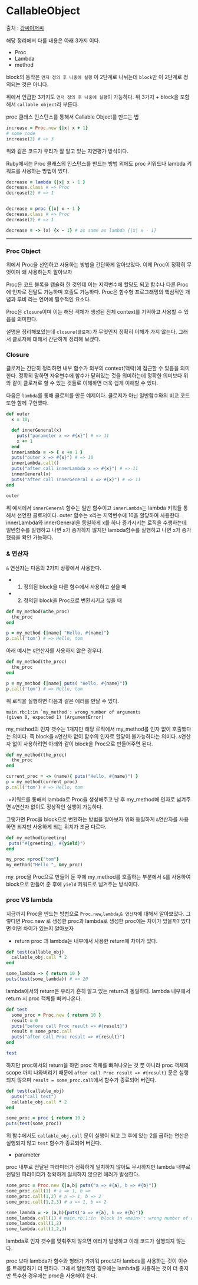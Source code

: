# CallableObject
출처 : [강씨아저씨](https://idea-sketch.tistory.com/40?category=662021)

해당 정리에서 다룰 내용은 아래 3가지 이다.
- Proc
- Lambda
- method

block의 동작은 `먼저 정의 후 나중에 실행` 이 2단계로 나뉘는데 `block`만 이 2단계로 정의되는 것은 아니다.

위에서 언급한 3가지도 `먼저 정의 후 나중에 실행`이 가능하다. 위 3가지 + block을 포함해서 `callable object`라 부른다.


proc 클래스 인스턴스를 통해서 Callable Object를 만드는 법
```ruby
increase = Proc.new {|x| x + 1}
# some code
increase(2) # => 3
```
위와 같은 코드가 우리가 잘 알고 있는 지연평가 방식이다.

Ruby에서는 Proc 클래스의 인스턴스를 만드는 방법 외에도 proc 키워드나 lambda 키워드를 사용하는 방법이 있다.

```ruby
decrease = lambda {|x| x - 1 }
decrease.class # => Proc
decrease(2) # => 1


decrease = proc {|x| x - 1 }
decrease.class # => Proc
decrease(2) # => 1

decrease = -> (x) {x - 1} # as same as lambda {|x| x - 1}
```
***
### Proc Object

위에서 Proc을 선언하고 사용하는 방법을 간단하게 알아보았다. 이제 Proc이 정확히 무엇이며 왜 사용하는지 알아보자

Proc은 코드 블록을 캡슐화 한 것인데 이는 지역변수에 할당도 되고 함수나 다른 Proc에 인자로 전달도 가능하며 호출도 가능하다. Proc은 함수형 프로그래밍의 핵심적인 개념과 루비 라는 언어에 필수적인 요소다.

Proc은 `closure`이며 이는 해당 객체가 생성된 전체 context를 기억하고 사용할 수 있음을 의미한다.

설명을 정리해보았는데 `closure(클로저)`가 무엇인지 정확히 이해가 가지 않는다. 그래서 클로저에 대해서 간단하게 정리해 보겠다.

### Closure
클로저는 간단히 정리하면 내부 함수가 외부의 context(맥락)에 접근할 수 있음을 의미한다. 정확히 말하면 자유변수에 함수가 닫혀있는 것을 의미하는데 정확한 의미보다 위와 같이 클로저로 할 수 있는 것들로 이해하면 더욱 쉽게 이해할 수 있다.

다음은 `lambda`를 통해 클로저를 만든 예제이다. 클로저가 아닌 일반함수와의 비교 코드 또한 함께 구현했다.

```ruby
def outer
  x = 10;

  def innerGeneral(x)
    puts("parameter x => #{x}") # => 11
    x += 1
  end
  innerLambda = -> { x += 1 }
  puts("outer x => #{x}") # => 10
  innerLambda.call()
  puts("after call innerLambda x => #{x}") # => 11
  innerGeneral(x)
  puts("after call innerGeneral x => #{x}") # => 11
end

outer
```

위 예시에서 `innerGeneral` 함수는 일반 함수이고 `innerLambda`는 lambda 키워들 통해서 선언한 클로저이다.
outer 함수는 x라는 지역변수에 10을 할당하여 사용한다. innerLambda와 innerGeneral을 동일하게 x를 하나 증가시키는 로직을 수행하는데 일반함수를 실행하고 나면 x가 증가하지 않지만 lambda함수를 실행하고 나면 x가 증가했음을 확인 가능하다.


### & 연산자
`&` 연산자는 다음의 2가지 상황에서 사용한다.
- 1. 정의된 block을 다른 함수에서 사용하고 싶을 때
- 2. 정의된 block을 Proc으로 변환시키고 싶을 때

```ruby
def my_method(&the_proc)
  the_proc
end

p = my_method {|name| "Hello, #{name}"}
p.call('tom') # => Hello, tom
```

아래 예시는 `&`연산자를 사용하지 않은 경우다.
```ruby
def my_method(the_proc)
  the_proc
end

p = my_method {|name| puts( "Hello, #{name}")}
p.call('tom') # => Hello, tom
```
위 로직을 실행하면 다음과 같은 에러를 만날 수 있다.
```
main.rb:1:in `my_method': wrong number of arguments     
(given 0, expected 1) (ArgumentError)
```

my_method의 인자 갯수는 1개지만 해당 로직에서 my_method를 인자 없이 호출했다는 의미다. 즉 block을 `&`연산자 없이 함수의 인자로 할당이 불가능하다는 의미다. `&`연산자 없이 사용하려면 아래와 같이 block을 Proc으로 만들어주면 된다.

```ruby
def my_method(the_proc)
  the_proc
end

current_proc = -> (name){ puts("Hello, #{name}") }
p = my_method(current_proc)
p.call('tom') # => Hello, tom
```
`->`키워드를 통해서 lambda로 Proc을 생성해주고 난 후 my_method에 인자로 넘겨주면 `&`연산자 없이도 정상적인 실행이 가능하다.

그렇가면 Proc을 block으로 변환하는 방법을 알아보자 위와 동일하게 `&`연산자를 사용하면 되지만 사용하게 되는 위치가 조금 다르다.

```ruby
def my_method(greeting)
 puts("#{greeting}, #{yield}")
end

my_proc =proc{"tom"}
my_method("Hello ", &my_proc)
```

my_proc을 Proc으로 만들어 둔 후에 my_method를 호출하는 부분에서 `&`를 사용하여 block으로 만들어 준 후에 `yield` 키워드로 넘겨주는 방식이다.

### proc VS lambda
지금까지 Proc을 만드는 방법으로 `Proc.new`,`lambda`,`& 연산자`에 대해서 알아보았다. 그렇다면 Proc.new 로 생성한 proc과 lambda로 생성한 proc에는 차이가 있을까? 있다면 어떤 차이가 있는지 알아보자

- return
proc 과 lambda는 내부에서 사용한 return에 차이가 있다.

```ruby
def test(callable_obj)
  callable_obj.call * 2
end

some_lambda -> { return 10 }
puts(test(some_lambda)) # => 20
```
lambda에서의 return은 우리가 흔히 알고 있는 return과 동일하다. lambda 내부에서 return 시 proc 객체를 빠져나온다.

```ruby
def test
  some_proc = Proc.new { return 10 }
  result = 0
  puts("before call Proc result => #{result}")
  result = some_proc.call
  puts("after call Proc result => #{result}")
end

test
```

하지만 proc에서의 return을 하면 proc 객체를 빠져나오는 것 뿐 아니라 proc 객체의 scope 까지 나와버리기 때문에
`after call Proc result => #{result}` 문은 실행되지 않으며
`result = some_proc.call`에서 함수가 종료되어 버린다.

```ruby
def test(callable_obj)
  puts("call test")
  callable_obj.call * 2
end

some_proc = proc { return 10 }
puts(test(some_proc))
```
위 함수에서도 `callable_obj.call` 문이 실행이 되고 그 후에 있는 2를 곱하는 연산은 실행되지 않고 `test` 함수가 종료되어 버린다.

- parameter

proc 내부로 전달된 파라미터가 정확하게 일치하지 않아도 무시하지만 lambda 내부로 전달된 파라미터가 정확하게 일치하지 않으면 에러가 발생한다. 
```ruby
some_proc = Proc.new {|a,b| puts("a => #{a}, b => #{b}")}
some_proc.call(1) # a => 1, b => 
some_proc.call(1,2) # a => 1, b => 2
some_proc.call(1,2,3) # a => 1, b => 2
```

```ruby
some_lambda = -> (a,b){puts("a => #{a}, b => #{b}")}
some_lambda.call(1) # main.rb:1:in `block in <main>': wrong number of arguments (given 1, expected 2) (ArgumentError)
some_lambda.call(1,2)
some_lambda.call(1,2,3)
```

lambda로 인자 갯수를 맞춰주지 않으면 에러가 발생하고 아래 코드가 실행되지 않는다.

proc 보다 lambda가 함수와 형태가 가까워 proc보다 lambda를 사용하는 것이 이슈를 트래킹하기 더 편하다. 그래서 일반적인 경우에는 lambda를 사용하는 것이 더 좋지만 특수한 경우에는 proc을 사용해야 한다.


